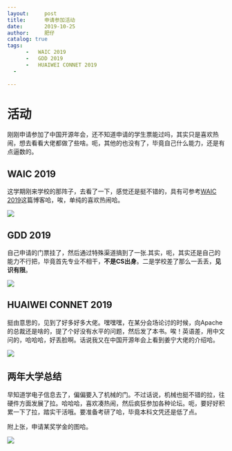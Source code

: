 ```yaml
---
layout:     post
title:      申请参加活动 
date:       2019-10-25
author:     肥仔
catalog: true
tags:
      -   WAIC 2019  
      -   GDD 2019
      -   HUAIWEI CONNET 2019
  - 
    
--- 
```

# 活动
刚刚申请参加了中国开源年会，还不知道申请的学生票能过吗，其实只是喜欢热闹，想去看看大佬都做了些啥。呃，其他的也没有了，毕竟自己什么能力，还是有点逼数的。
## WAIC 2019 
这学期刚来学校的那阵子，去看了一下，感觉还是挺不错的，具有可参考[WAIC 2019](https://blog.csdn.net/daniao2017/article/details/100188054)这篇博客哈，唉，单纯的喜欢热闹哈。

<img src ="https://daniao2017.github.io/img/in_post/活动/WAIC 2019.jpg">

## GDD 2019
自己申请的门票挂了，然后通过特殊渠道搞到了一张.其实，呃，其实还是自己的能力不行把，毕竟首先专业不相干，**不是CS出身**。二是学校差了那么一丢丢，**见识有限**。

<img src ="https://daniao2017.github.io/img/in_post/活动/GDD 2019.jpg">

## HUAIWEI CONNET 2019
挺由意思的，见到了好多好多大佬。嘿嘿嘿，在某分会场论讨的时候，向Apache的总裁还是啥的，提了个好没有水平的问题，然后发了本书。唉！英语差，用中文问的，哈哈哈，好丢脸啊。话说我又在中国开源年会上看到姜宁大佬的介绍哈。

<img src ="https://daniao2017.github.io/img/in_post/活动/huawei.jpg">

## 两年大学总结
早知道学电子信息去了，偏偏要入了机械的门。不过话说，机械也挺不错的拉，往硬件方面发展了拉。哈哈哈，喜欢凑热闹，然后疯狂参加各种论坛。呃，要好好积累一下了拉，踏实干活哦。要准备考研了哈，毕竟本科文凭还是低了点。

附上张，申请某奖学金的图哈。

<img src ="https://daniao2017.github.io/img/in_post/活动/两年总结.png">